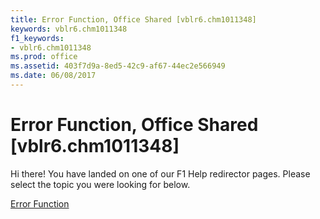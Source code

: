 ```yaml
---
title: Error Function, Office Shared [vblr6.chm1011348]
keywords: vblr6.chm1011348
f1_keywords:
- vblr6.chm1011348
ms.prod: office
ms.assetid: 403f7d9a-8ed5-42c9-af67-44ec2e566949
ms.date: 06/08/2017
---
```



# Error Function, Office Shared [vblr6.chm1011348]

Hi there! You have landed on one of our F1 Help redirector pages. Please select the topic you were looking for below.

[Error Function](http://msdn.microsoft.com/library/f0e51ff6-34f4-43be-ffcb-d935fa0513c7%28Office.15%29.aspx)

